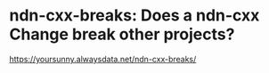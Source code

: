 # ndn-cxx-breaks: Does a ndn-cxx Change break other projects?

<https://yoursunny.alwaysdata.net/ndn-cxx-breaks/>
